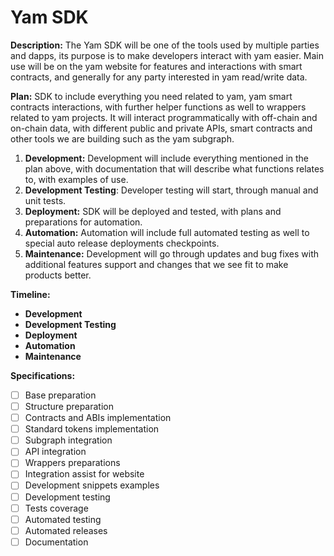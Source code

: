 # **Yam SDK**

**Description:** The Yam SDK will be one of the tools used by multiple parties and dapps, its purpose is to make developers interact with yam easier. Main use will be on the yam website for features and interactions with smart contracts, and generally for any party interested in yam read/write data.

**Plan:** SDK to include everything you need related to yam, yam smart contracts interactions, with further helper functions as well to wrappers related to yam projects. It will interact programmatically with off-chain and on-chain data, with different public and private APIs, smart contracts and other tools we are building such as the yam subgraph.

1. **Development:** Development will include everything mentioned in the plan above, with documentation that will describe what functions relates to, with examples of use.
2. **Development Testing**: Developer testing will start, through manual and unit tests.
3. **Deployment:** SDK will be deployed and tested, with plans and preparations for automation.
4. **Automation:** Automation will include full automated testing as well to special auto release deployments checkpoints.
5. **Maintenance:** Development will go through updates and bug fixes with additional features support and changes that we see fit to make products better.

**Timeline:**
  - **Development**
  - **Development Testing**
  - **Deployment**
  - **Automation**
  - **Maintenance**

**Specifications:**
- [ ] Base preparation
- [ ] Structure preparation
- [ ] Contracts and ABIs implementation
- [ ] Standard tokens implementation
- [ ] Subgraph integration
- [ ] API integration
- [ ] Wrappers preparations
- [ ] Integration assist for website
- [ ] Development snippets examples
- [ ] Development testing
- [ ] Tests coverage
- [ ] Automated testing
- [ ] Automated releases
- [ ] Documentation

